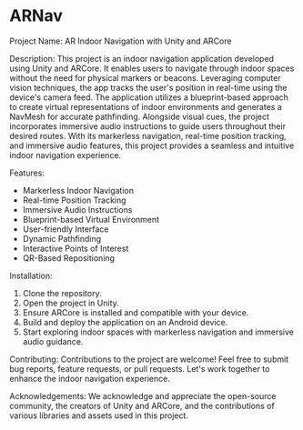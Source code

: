 # ARNav

Project Name: AR Indoor Navigation with Unity and ARCore

Description:
This project is an indoor navigation application developed using Unity and ARCore. It enables users to navigate through indoor spaces without the need for physical markers or beacons. Leveraging computer vision techniques, the app tracks the user's position in real-time using the device's camera feed. The application utilizes a blueprint-based approach to create virtual representations of indoor environments and generates a NavMesh for accurate pathfinding. Alongside visual cues, the project incorporates immersive audio instructions to guide users throughout their desired routes. With its markerless navigation, real-time position tracking, and immersive audio features, this project provides a seamless and intuitive indoor navigation experience.

Features:
- Markerless Indoor Navigation
- Real-time Position Tracking
- Immersive Audio Instructions
- Blueprint-based Virtual Environment
- User-friendly Interface
- Dynamic Pathfinding
- Interactive Points of Interest
- QR-Based Repositioning

Installation:
1. Clone the repository.
2. Open the project in Unity.
3. Ensure ARCore is installed and compatible with your device.
4. Build and deploy the application on an Android device.
5. Start exploring indoor spaces with markerless navigation and immersive audio guidance.

Contributing:
Contributions to the project are welcome! Feel free to submit bug reports, feature requests, or pull requests. Let's work together to enhance the indoor navigation experience.

Acknowledgements:
We acknowledge and appreciate the open-source community, the creators of Unity and ARCore, and the contributions of various libraries and assets used in this project.
